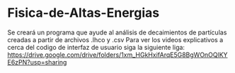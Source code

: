 # Fisica-de-Altas-Energias
Se creará un programa que ayude al análisis de decaimientos de partículas creadas a partir de archivos .lhco y .csv
Para ver los videos explicativos a cerca del codigo de interfaz de usuario siga la siguiente liga: 
https://drive.google.com/drive/folders/1xm_HGkHxifArqE5G8BgWOnOQlKYE6zPN?usp=sharing
